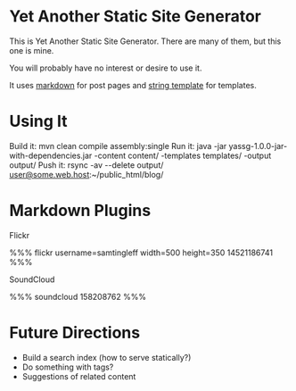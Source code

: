 # Yet Another Static Site Generator #

This is Yet Another Static Site Generator. There are many of them, but this one is mine.

You will probably have no interest or desire to use it.

It uses [markdown](http://daringfireball.net/projects/markdown/) for post pages and [string template](http://www.stringtemplate.org/) for templates.

# Using It #

Build it: mvn clean compile assembly:single
Run it:   java -jar yassg-1.0.0-jar-with-dependencies.jar -content content/ -templates templates/ -output output/
Push it:  rsync -av --delete output/ user@some.web.host:~/public_html/blog/

# Markdown Plugins #

Flickr

%%% flickr username=samtingleff width=500 height=350
14521186741
%%%

SoundCloud

%%% soundcloud
158208762
%%%

# Future Directions #

- Build a search index (how to serve statically?)
- Do something with tags?
- Suggestions of related content

